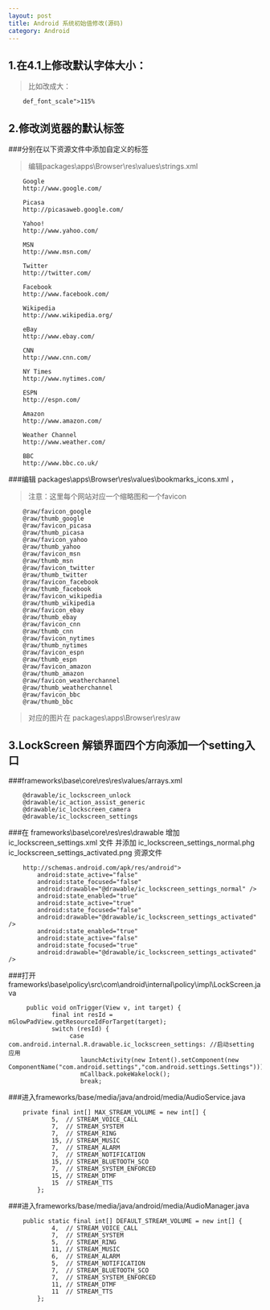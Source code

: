 ```yaml
---
layout: post
title: Android 系统初始值修改(源码)
category: Android
---
```




1.在4.1上修改默认字体大小：
-------------
> 比如改成大：

		def_font_scale">115%

2.修改浏览器的默认标签
--------

###分别在以下资源文件中添加自定义的标签

> 编辑packages\apps\Browser\res\values\strings.xml

        Google
        http://www.google.com/

        Picasa
        http://picasaweb.google.com/

        Yahoo!
        http://www.yahoo.com/

        MSN
        http://www.msn.com/

        Twitter
        http://twitter.com/

        Facebook
        http://www.facebook.com/

        Wikipedia
        http://www.wikipedia.org/

        eBay
        http://www.ebay.com/

        CNN
        http://www.cnn.com/

        NY Times
        http://www.nytimes.com/

        ESPN
        http://espn.com/

        Amazon
        http://www.amazon.com/

        Weather Channel
        http://www.weather.com/

        BBC
        http://www.bbc.co.uk/

###编辑 packages\apps\Browser\res\values\bookmarks_icons.xml ，

> 注意：这里每个网站对应一个缩略图和一个favicon

        @raw/favicon_google
        @raw/thumb_google
        @raw/favicon_picasa
        @raw/thumb_picasa
        @raw/favicon_yahoo
        @raw/thumb_yahoo
        @raw/favicon_msn
        @raw/thumb_msn
        @raw/favicon_twitter
        @raw/thumb_twitter
        @raw/favicon_facebook
        @raw/thumb_facebook
        @raw/favicon_wikipedia
        @raw/thumb_wikipedia
        @raw/favicon_ebay
        @raw/thumb_ebay
        @raw/favicon_cnn
        @raw/thumb_cnn
        @raw/favicon_nytimes
        @raw/thumb_nytimes
        @raw/favicon_espn
        @raw/thumb_espn
        @raw/favicon_amazon
        @raw/thumb_amazon
        @raw/favicon_weatherchannel
        @raw/thumb_weatherchannel
        @raw/favicon_bbc
        @raw/thumb_bbc

   
> 对应的图片在 packages\apps\Browser\res\raw

3.LockScreen 解锁界面四个方向添加一个setting入口
-----------

###frameworks\base\core\res\res\values/arrays.xml

        @drawable/ic_lockscreen_unlock
        @drawable/ic_action_assist_generic
        @drawable/ic_lockscreen_camera
        @drawable/ic_lockscreen_settings

###在 frameworks\base\core\res\res\drawable 增加 ic_lockscreen_settings.xml 文件 并添加 ic_lockscreen_settings_normal.phg ic_lockscreen_settings_activated.png 资源文件

		http://schemas.android.com/apk/res/android">
	        android:state_active="false"
	        android:state_focused="false"
	        android:drawable="@drawable/ic_lockscreen_settings_normal" />
	        android:state_enabled="true"
	        android:state_active="true"
	        android:state_focused="false"
	        android:drawable="@drawable/ic_lockscreen_settings_activated" />
	        android:state_enabled="true"
	        android:state_active="false"
	        android:state_focused="true"
	        android:drawable="@drawable/ic_lockscreen_settings_activated" />

###打开 frameworks\base\policy\src\com\android\internal\policy\impl\LockScreen.java

	     public void onTrigger(View v, int target) {
	            final int resId = mGlowPadView.getResourceIdForTarget(target);
	            switch (resId) {
	                 case com.android.internal.R.drawable.ic_lockscreen_settings: //启动setting 应用
	                    launchActivity(new Intent().setComponent(new ComponentName("com.android.settings","com.android.settings.Settings")));   
	                    mCallback.pokeWakelock();
	                    break;

###进入frameworks/base/media/java/android/media/AudioService.java

		private final int[] MAX_STREAM_VOLUME = new int[] {
		        5,  // STREAM_VOICE_CALL
		        7,  // STREAM_SYSTEM
		        7,  // STREAM_RING
		        15, // STREAM_MUSIC
		        7,  // STREAM_ALARM
		        7,  // STREAM_NOTIFICATION
		        15, // STREAM_BLUETOOTH_SCO
		        7,  // STREAM_SYSTEM_ENFORCED
		        15, // STREAM_DTMF
		        15  // STREAM_TTS
		    };

 

###进入frameworks/base/media/java/android/media/AudioManager.java

		public static final int[] DEFAULT_STREAM_VOLUME = new int[] {
		        4,  // STREAM_VOICE_CALL
		        7,  // STREAM_SYSTEM
		        5,  // STREAM_RING
		        11, // STREAM_MUSIC
		        6,  // STREAM_ALARM
		        5,  // STREAM_NOTIFICATION
		        7,  // STREAM_BLUETOOTH_SCO
		        7,  // STREAM_SYSTEM_ENFORCED
		        11, // STREAM_DTMF
		        11  // STREAM_TTS
		    };